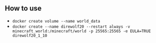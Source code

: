 ## How to use

* `docker create volume --name world_data`
* `docker create --name direwolf20 --restart always -v minecraft_world:/minecraft/world -p 25565:25565 -e EULA=TRUE direwolf20_1_10`
